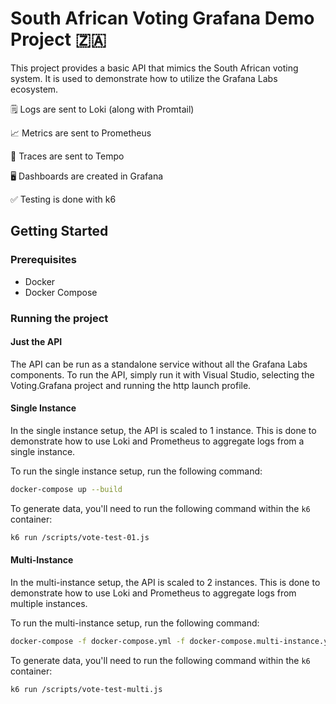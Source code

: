 ﻿# South African Voting Grafana Demo Project 🇿🇦
This project provides a basic API that mimics the South African voting system. It is used to demonstrate how to utilize the Grafana Labs ecosystem.

🗒️ Logs are sent to Loki (along with Promtail)

📈 Metrics are sent to Prometheus

🔎 Traces are sent to Tempo

🖥️ Dashboards are created in Grafana

✅ Testing is done with k6


## Getting Started
### Prerequisites
- Docker
- Docker Compose

### Running the project
#### Just the API
The API can be run as a standalone service without all the Grafana Labs components. To run the API, simply run it with Visual Studio, selecting the Voting.Grafana project and running the http launch profile.

#### Single Instance
In the single instance setup, the API is scaled to 1 instance. This is done to demonstrate how to use Loki and Prometheus to aggregate logs from a single instance.

To run the single instance setup, run the following command:
```bash
docker-compose up --build
```

To generate data, you'll need to run the following command within the `k6` container:
```bash
k6 run /scripts/vote-test-01.js
```

#### Multi-Instance
In the multi-instance setup, the API is scaled to 2 instances. This is done to demonstrate how to use Loki and Prometheus to aggregate logs from multiple instances.

To run the multi-instance setup, run the following command:
```bash
docker-compose -f docker-compose.yml -f docker-compose.multi-instance.yml up --build
```

To generate data, you'll need to run the following command within the `k6` container:
```bash
k6 run /scripts/vote-test-multi.js
```





